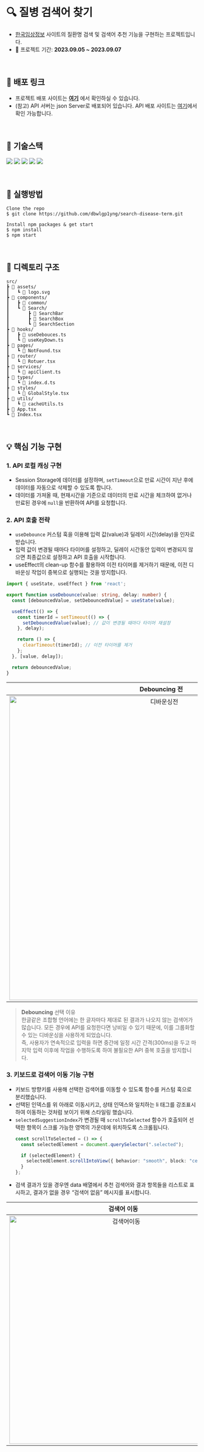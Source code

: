 # 🔍 질병 검색어 찾기 

- [한국임상정보](https://clinicaltrialskorea.com/) 사이트의 질환명 검색 및 검색어 추천 기능을 구현하는 프로젝트입니다.
- 📆 프로젝트 기간: **2023.09.05 ~ 2023.09.07** 

<br />

## 📎 배포 링크
- 프로젝트 배포 사이트는 **[여기](https://search-disease-term.vercel.app/)** 에서 확인하실 수 있습니다. 
- (참고) API 서버는 json Server로 배포되어 있습니다. API 배포 사이트는 [여기](https://assignment-api-rho.vercel.app/)에서 확인 가능합니다.

<br />

## 📌 기술스택

<img src="https://img.shields.io/badge/TypeScript-3178C6?style=for-the-badge&logo=TypeScript&logoColor=white"/> <img src="https://img.shields.io/badge/React-61DAFB?style=for-the-badge&logo=React&logoColor=white"/> <img src="https://img.shields.io/badge/React Router-CA4245?style=for-the-badge&logo=React Router&logoColor=white"> <img src="https://img.shields.io/badge/Axios-5A29E4?style=for-the-badge&logo=Axios&logoColor=white"/> <img src="https://img.shields.io/badge/styled component-DB7093?style=for-the-badge&logo=styled-components&logoColor=white"/>

<br />

## 📌 실행방법

```
Clone the repo
$ git clone https://github.com/dbwlgp1yng/search-disease-term.git

Install npm packages & get start
$ npm install
$ npm start
```

<br />

## 💼 디렉토리 구조
```
src/
┣ 📂 assets/
┃   ┗ 📜 logo.svg
┣ 📂 components/
┃   ┣ 📂 common/
┃   ┗ 📂 Search/
┃       ┣ 📂 SearchBar
┃       ┣ 📂 SearchBox
┃       ┗ 📂 SearchSection
┣ 📂 hooks/
┃   ┣ 📜 useDebouces.ts
┃   ┗ 📜 useKeyDown.ts
┣ 📂 pages/
┃   ┗ 📜 NotFound.tsx
┣ 📂 router/
┃   ┗ 📜 Rotuer.tsx
┣ 📂 services/
┃   ┗ 📜 apiClient.ts
┣ 📂 types/
┃   ┗ 📜 index.d.ts
┣ 📂 styles/
┃   ┗ 📜 GlobalStyle.tsx
┣ 📂 utils/
┃   ┗ 📜 cacheUtils.ts
┣ 📜 App.tsx
┗ 📜 Index.tsx
```
<br />

## 💡 핵심 기능 구현

### 1. API 로컬 캐싱 구현
- Session Storage에 데이터를 설정하며, ```setTimeout```으로 만료 시간이 지난 후에 데이터를 자동으로 삭제할 수 있도록 합니다.
- 데이터를 가져올 때, 현재시간을 기준으로 데이터의 만료 시간을 체크하여 없거나 만료된 경우에 ```null```을 반환하여 API를 요청합니다.


### 2. API 호출 전략
-  ```useDebounce``` 커스텀 훅을 이용해 입력 값(value)과 딜레이 시간(delay)을 인자로 받습니다. 
- 입력 값이 변경될 때마다 타이머를 설정하고, 딜레이 시간동안 입력이 변경되지 않으면 최종값으로 설정하고 API 호출을 시작합니다.
- useEffect의 clean-up 함수를 활용하여 이전 타이머를 제거하기 때문에, 이전 디바운싱 작업이 중복으로 실행되는 것을 방지합니다.
```ts
import { useState, useEffect } from 'react';

export function useDebounce(value: string, delay: number) {
  const [debouncedValue, setDebouncedValue] = useState(value);

  useEffect(() => {
    const timerId = setTimeout(() => {
      setDebouncedValue(value); // 값이 변경될 때마다 타이머 재설정
    }, delay);

    return () => {
      clearTimeout(timerId); // 이전 타이머를 제거
    };
  }, [value, delay]);

  return debouncedValue;
}

```

|                                                         **Debouncing 전**                                                          |                                                               **Debouncing 후**                                                               |
| :--------------------------------------------------------------------------------------------------------------------------------------------------: | :--------------------------------------------------------------------------------------------------------------------------------------------------: |
| <img width="800px" src="https://github.com/dbwlgp1yng/github-issues/assets/126330595/a638554b-58c2-4477-89ee-7f9ee39e75da" alt="디바운싱전" /> | <img width="800px" src="https://github.com/dbwlgp1yng/github-issues/assets/126330595/5b9fbb0d-c67a-4e53-96ad-eb84b54273c6" alt="디바운싱후" /> |

> **Debouncing** 선택 이유 <br />
> 한글같은 조합형 언어에는 한 글자마다 제대로 된 결과가 나오지 않는 검색어가 많습니다. 
모든 경우에 API를 요청한다면 낭비일 수 있기 때문에, 이를 그룹화할 수 있는 디바운싱을 사용하게 되었습니다. <br />
즉, 사용자가 연속적으로 입력을 하면 중간에 일정 시간 간격(300ms)을 두고 마지막 입력 이후에 작업을 수행하도록 하여 불필요한 API 중복 호출을 방지합니다. 

### 3. 키보드로 검색어 이동 기능 구현
- 키보드 방향키를 사용해 선택한 검색어를 이동할 수 있도록 함수를 커스텀 훅으로 분리했습니다.
- 선택된 인덱스를 위 아래로 이동시키고, 상태 인덱스와 일치하는 li 태그를 강조표시하여 이동하는 것처럼 보이기 위해 스타일링 했습니다. 
- ```selectedSuggestionIndex```가 변경될 때 ```scrollToSelected``` 함수가 호출되어 선택한 항목이 스크롤 가능한 영역의 가운데에 위치하도록 스크롤됩니다.
  ```ts
  const scrollToSelected = () => {
    const selectedElement = document.querySelector(".selected");
  
    if (selectedElement) {
      selectedElement.scrollIntoView({ behavior: "smooth", block: "center" });
    }
  };
  ```
- 검색 결과가 있을 경우엔 data 배열에서 추천 검색어와 결과 항목들을 리스트로 표시하고, 결과가 없을 경우 “검색어 없음” 메시지를 표시합니다.


| 검색어 이동 | 
| :---------------------------------------------------------------------: | 
| <img width="600px" src="https://github.com/dbwlgp1yng/search-disease-term/assets/126330595/c0d00f36-195f-47d2-9476-05d0a6b173ba" alt="검색어이동" /> | 
